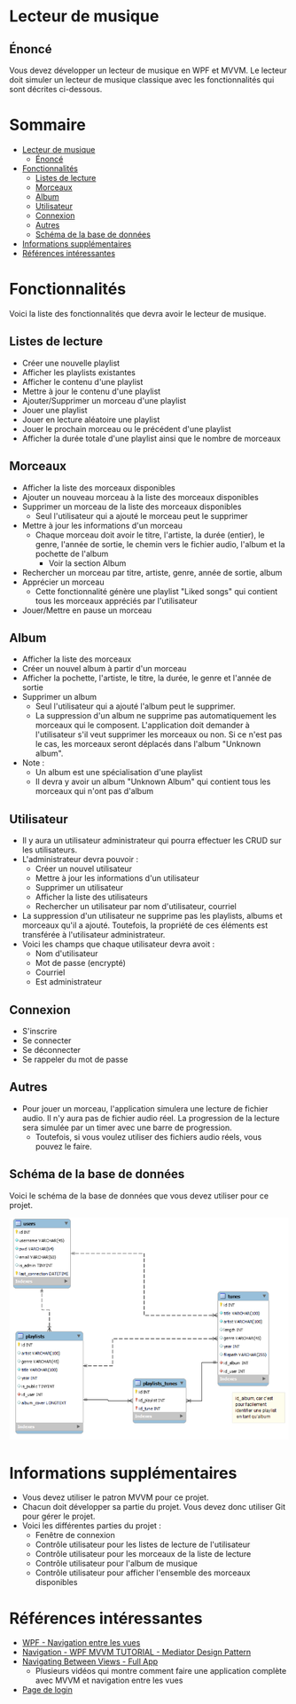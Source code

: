 # Lecteur de musique

## Énoncé
Vous devez développer un lecteur de musique en WPF et MVVM. Le lecteur doit simuler un lecteur de musique classique avec les fonctionnalités qui sont décrites ci-dessous.

# Sommaire <!-- omit in toc -->
- [Lecteur de musique](#lecteur-de-musique)
  - [Énoncé](#énoncé)
- [Fonctionnalités](#fonctionnalités)
  - [Listes de lecture](#listes-de-lecture)
  - [Morceaux](#morceaux)
  - [Album](#album)
  - [Utilisateur](#utilisateur)
  - [Connexion](#connexion)
  - [Autres](#autres)
  - [Schéma de la base de données](#schéma-de-la-base-de-données)
- [Informations supplémentaires](#informations-supplémentaires)
- [Références intéressantes](#références-intéressantes)


# Fonctionnalités
Voici la liste des fonctionnalités que devra avoir le lecteur de musique.

## Listes de lecture
* Créer une nouvelle playlist
* Afficher les playlists existantes
* Afficher le contenu d'une playlist
* Mettre à jour le contenu d'une playlist
* Ajouter/Supprimer un morceau d'une playlist
* Jouer une playlist
* Jouer en lecture aléatoire une playlist
* Jouer le prochain morceau ou le précédent d'une playlist
* Afficher la durée totale d'une playlist ainsi que le nombre de morceaux

## Morceaux
* Afficher la liste des morceaux disponibles
* Ajouter un nouveau morceau à la liste des morceaux disponibles
* Supprimer un morceau de la liste des morceaux disponibles
  * Seul l'utilisateur qui a ajouté le morceau peut le supprimer
* Mettre à jour les informations d'un morceau
  * Chaque morceau doit avoir le titre, l'artiste, la durée (entier), le genre, l'année de sortie, le chemin vers le fichier audio, l'album et la pochette de l'album
    * Voir la section Album
* Rechercher un morceau par titre, artiste, genre, année de sortie, album
* Apprécier un morceau
  * Cette fonctionnalité génère une playlist "Liked songs" qui contient tous les morceaux appréciés par l'utilisateur
* Jouer/Mettre en pause un morceau

## Album
* Afficher la liste des morceaux
* Créer un nouvel album à partir d'un morceau
* Afficher la pochette, l'artiste, le titre, la durée, le genre et l'année de sortie
* Supprimer un album
    * Seul l'utilisateur qui a ajouté l'album peut le supprimer.
    * La suppression d'un album ne supprime pas automatiquement les morceaux qui le composent. L'application doit demander à l'utilisateur s'il veut supprimer les morceaux ou non. Si ce n'est pas le cas, les morceaux seront déplacés dans l'album "Unknown album".
* Note :
  * Un album est une spécialisation d'une playlist
  * Il devra y avoir un album "Unknown Album" qui contient tous les morceaux qui n'ont pas d'album

## Utilisateur
* Il y aura un utilisateur administrateur qui pourra effectuer les CRUD sur les utilisateurs.
* L'administrateur devra pouvoir :
  * Créer un nouvel utilisateur
  * Mettre à jour les informations d'un utilisateur
  * Supprimer un utilisateur
  * Afficher la liste des utilisateurs
  * Rechercher un utilisateur par nom d'utilisateur, courriel
* La suppression d'un utilisateur ne supprime pas les playlists, albums et morceaux qu'il a ajouté. Toutefois, la propriété de ces éléments est transférée à l'utilisateur administrateur.
* Voici les champs que chaque utilisateur devra avoit :
  * Nom d'utilisateur
  * Mot de passe (encrypté)
  * Courriel
  * Est administrateur

## Connexion
* S'inscrire
* Se connecter
* Se déconnecter
* Se rappeler du mot de passe

## Autres
* Pour jouer un morceau, l'application simulera une lecture de fichier audio. Il n'y aura pas de fichier audio réel. La progression de la lecture sera simulée par un timer avec une barre de progression.
  * Toutefois, si vous voulez utiliser des fichiers audio réels, vous pouvez le faire.

## Schéma de la base de données
Voici le schéma de la base de données que vous devez utiliser pour ce projet.

![Schéma de la base de données](mrd.png)

# Informations supplémentaires
* Vous devez utiliser le patron MVVM pour ce projet.
* Chacun doit développer sa partie du projet. Vous devez donc utiliser Git pour gérer le projet.
* Voici les différentes parties du projet :
  * Fenêtre de connexion
  * Contrôle utilisateur pour les listes de lecture de l'utilisateur
  * Contrôle utilisateur pour les morceaux de la liste de lecture
  * Contrôle utilisateur pour l'album de musique
  * Contrôle utilisateur pour afficher l'ensemble des morceaux disponibles

# Références intéressantes
* [WPF - Navigation entre les vues](https://www.youtube.com/watch?v=1_cUgpWqS0Y)
* [Navigation - WPF MVVM TUTORIAL - Mediator Design Pattern](https://www.youtube.com/watch?v=bBoYHl3pLEo)
* [Navigating Between Views - Full App](https://www.youtube.com/watch?v=W4n0U3BM-0s)
  * Plusieurs vidéos qui montre comment faire une application complète avec MVVM et navigation entre les vues
* [Page de login](https://www.youtube.com/watch?v=Hslw1czgvsc&list=PLA8ZIAm2I03ggP55JbLOrXl6puKw4rEb2&index=2)
